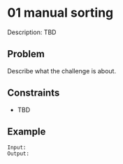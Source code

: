 # 01 manual sorting

Description: TBD

## Problem

Describe what the challenge is about.

## Constraints

- TBD

## Example

```
Input:
Output:
```
